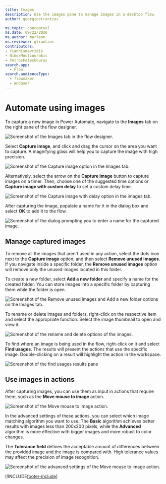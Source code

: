 ```yaml
---
title: Images
description: Use the images pane to manage images in a desktop flow.
author: georgiostrantzas

ms.topic: conceptual
ms.date: 09/22/2020
ms.author: marleon
ms.reviewer: gtrantzas
contributors:
- Yiannismavridis
- NikosMoutzourakis
- PetrosFeleskouras
search.app: 
  - Flow
search.audienceType: 
  - flowmaker
  - enduser
---
```


# Automate using images

To capture a new image in Power Automate, navigate to the **Images** tab on the right pane of the flow designer.

![Screenshot of the Images tab in the flow designer.](media\images\images-pane.png)

Select **Capture image**, and click and drag the cursor on the area you want to capture. A magnifying glass will help you to capture the image with high precision.

![Screenshot of the Capture image option in the Images tab.](media\images\capture-image.png)

Alternatively, select the arrow on the **Capture image** button to capture images on a timer. Then, choose one of the suggested time options or **Capture image with custom delay** to set a custom delay time.

![Screenshot of the Capture image with delay option in the images tab.](media\images\delay-capture.png)

After capturing the image, populate a name for it in the dialog box and select **OK** to add it to the flow.

![Screenshot of the dialog prompting you to enter a name for the captured image.](media\images\image-name.png)

## Manage captured images

To remove all the images that aren't used in any action, select the dots icon next to the **Capture image** option, and then select **Remove unused images**. If you navigate inside a specific folder, the **Remove unused images** option will remove only the unused images located in this folder.

To create a new folder, select **Add a new folder** and specify a name for the created folder. You can store images into a specific folder by capturing them while the folder is open.

![Screenshot of the Remove unused images and Add a new folder options on the Images tab.](media\images\remove-unused-images.png)

To rename or delete images and folders, right-click on the respective item and select the appropriate function. Select the image thumbnail to open and view it.

![Screenshot of the rename and delete options of the images.](media\images\rename-delete-images.png)

To find where an image is being used in the flow, right-click on it and select **Find usages**. The results will present the actions that use the specific image. Double-clicking on a result will highlight the action in the workspace.

![Screenshot of the find usages results pane](media\images\find-usages-results.png)

## Use images in actions

After capturing images, you can use them as input in actions that require them, such as the **Move mouse to image** action.

![Screenshot of the Move mouse to image action.](media\images\move-mouse-image-action.png)

In the advanced settings of these actions, you can select which image matching algorithm you want to use. The **Basic** algorithm achieves better results with images less than 200x200 pixels, while the **Advanced** algorithm is more effective with bigger images and more robust to color changes.

The **Tolerance field** defines the acceptable amount of differences between the provided image and the image is compared with. High tolerance values may affect the precision of image recognition.

![Screenshot of the advanced settings of the Move mouse to image action.](media\images\move-mouse-image-action-advanced.png)

[!INCLUDE[footer-include](../includes/footer-banner.md)]